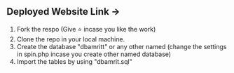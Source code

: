 #

## Deployed Website Link -> 
  
1. Fork the respo (Give ⭐ incase you like the work)
2. Clone the repo in your local machine.
3. Create the database "dbamritt" or any other named (change the settings in spin.php incase you create other named database)
4. Import the tables by using "dbamrit.sql"
